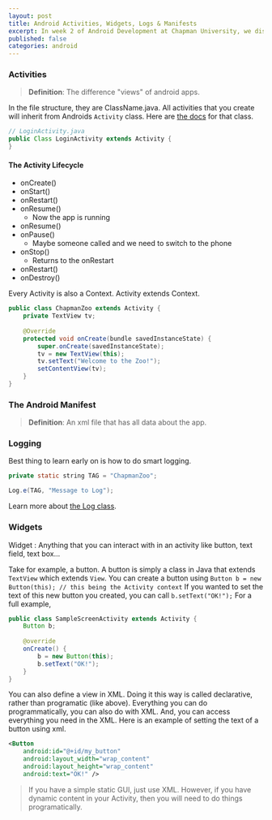 ```yaml
---
layout: post
title: Android Activities, Widgets, Logs & Manifests
excerpt: In week 2 of Android Development at Chapman University, we discuss concepts like the Activity Life Cycle, views, widgets, logs and manifests.
published: false
categories: android
---
```


### Activities
>**Definition**: The difference "views" of android apps.

In the file structure, they are ClassName.java.  All activities that you create will inherit from Androids `Activity` class.  Here are [the docs](http://developer.android.com/reference/android/app/Activity.html) for that class.

```java
// LoginActivity.java
public Class LoginActivity extends Activity {
}
```


#### The Activity Lifecycle

- onCreate()
- onStart()
- onRestart()  
- onResume()
	- Now the app is running
- onResume()
- onPause()
	- Maybe someone called and we need to switch to the phone
- onStop()
	- Returns to the onRestart 
- onRestart()
- onDestroy()

Every Activity is also a Context.  Activity extends Context.

```java
public class ChapmanZoo extends Activity {
	private TextView tv;
	
	@Override
	protected void onCreate(bundle savedInstanceState) {
		super.onCreate(savedInstanceState);
		tv = new TextView(this);
		tv.setText("Welcome to the Zoo!");
		setContentView(tv);
	}
}
```
### The Android Manifest

>**Definition**: An xml file that has all data about the app.  

### Logging

Best thing to learn early on is how to do smart logging.

```java
private static string TAG = "ChapmanZoo";

Log.e(TAG, "Message to Log");
```

Learn more about [the Log class](http://developer.android.com/reference/android/util/Log.html).


### Widgets

Widget
: Anything that you can interact with in an activity like button, text field, text box...

Take for example, a button.  A button is simply a class in Java that extends `TextView` which extends `View`.  You can create a button using `Button b = new Button(this); // this being the Activity context`  If you wanted to set the text of this new button you created, you can call `b.setText("OK!");`  For a full example,

```java
public class SampleScreenActivity extends Activity {
	Button b;
	
	@override
	onCreate() {
		b = new Button(this);
		b.setText("OK!");
	}
}
```

You can also define a view in XML.  Doing it this way is called declarative, rather than programatic (like above).  Everything you can do programmatically, you can also do with XML.  And, you can access everything you need in the XML.  Here is an example of setting the text of a button using xml.

```xml
<Button
	android:id="@+id/my_button"
	android:layout_width="wrap_content"
	android:layout_height="wrap_content"
	android:text="OK!" />
```

> If you have a simple static GUI, just use XML.  However, if you have dynamic content in your Activity, then you will need to do things programatically.